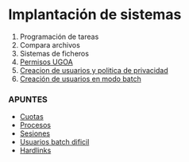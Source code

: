 # Implantación de sistemas
1. Programación de tareas
2. Compara archivos
3. Sistemas de ficheros
4. [Permisos UGOA](iso/permisosUgoa.md)
5. [Creacion de usuarios y politica de privacidad](iso/permisosUgoa.md)
6. [Creación de usuarios en modo batch](iso/usuariosbash.md)

### APUNTES
* [Cuotas](cuotas.md)
* [Procesos](procesos.md)
* [Sesiones](sesiones.md)
* [Usuarios batch dificil](usuariosbatchdificil.md)
* [Hardlinks](hardlinks.md)